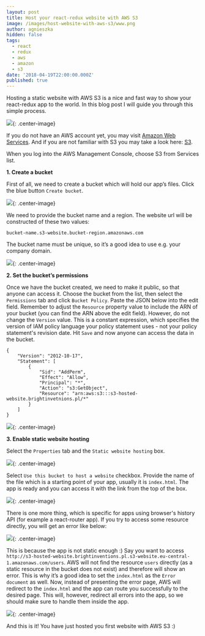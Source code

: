 ```yaml
---
layout: post
title: Host your react-redux website with AWS S3
image: /images/host-website-with-aws-s3/www.png
author: agnieszka
hidden: false
tags:
  - react
  - redux
  - aws
  - amazon
  - s3
date: '2018-04-19T22:00:00.000Z'
published: true
---
```


Hosting a static website with AWS S3 is a nice and fast way to show your react-redux app to the world. In this blog post I will guide you through this simple process.

![](/images/host-website-with-aws-s3/www.png){: .center-image}

If you do not have an AWS account yet, you may visit [Amazon Web Services](https://portal.aws.amazon.com/billing/signup#/start). And if you are not familiar with S3 you may take a look here: [S3](https://aws.amazon.com/s3/). 

When you log into the AWS Management Console, choose S3 from Services list. 

**1. Create a bucket**

First of all, we need to create a bucket which will hold our app’s files. Click the blue button `Create bucket`.

![](/images/host-website-with-aws-s3/create_bucket.png){: .center-image}

We need to provide the bucket name and a region. The website url will be constructed of these two values:

`bucket-name.s3-website.bucket-region.amazonaws.com`

The bucket name must be unique, so it’s a good idea to use e.g. your company domain.

![](/images/host-website-with-aws-s3/bucket_name.png){: .center-image}

**2. Set the bucket’s permissions**

Once we have the bucket created, we need to make it public, so that anyone can access it. Choose the bucket from the list, then select the `Permissions` tab and click `Bucket Policy`. Paste the JSON below into the edit field. Remember to adjust the `Resource` property value to include the ARN of your bucket (you can find the ARN above the edit field). However, do not change the `Version` value. This is a constant expression, which specifies the version of IAM policy language your policy statement uses - not your policy statement's revision date. Hit `Save` and now anyone can access the data in the bucket.

```
{
    "Version": "2012-10-17",
    "Statement": [
        {
            "Sid": "AddPerm",
            "Effect": "Allow",
            "Principal": "*",
            "Action": "s3:GetObject",
            "Resource": "arn:aws:s3:::s3-hosted-website.brightinvetnions.pl/*"
        }
    ]
}
```

![](/images/host-website-with-aws-s3/permissions.png){: .center-image}

**3. Enable static website hosting**

Select the `Properties` tab and the `Static website hosting` box.

![](/images/host-website-with-aws-s3/properties.png){: .center-image}

Select `Use this bucket to host a website` checkbox. Provide the name of the file which is a starting point of your app, usually it is `index.html`. The app is ready and you can access it with the link from the top of the box.

![](/images/host-website-with-aws-s3/.png){: .center-image}

There is one more thing, which is specific for apps using browser's history API (for example a react-router app). If you try to access some resource directly, you will get an error like below: 

![](/images/host-website-with-aws-s3/404.png){: .center-image}

This is because the app is not static enough :) Say you want to access `http://s3-hosted-website.brightinventions.pl.s3-website.eu-central-1.amazonaws.com/users`. AWS will not find the resource `users` directly (as a static resource in the bucket does not exist) and therefore will show an error. This is why it’s a good idea to set the `index.html` as the `Error document` as well. Now, instead of presenting the error page, AWS will redirect to the `index.html` and the app can route you successfully to the desired page. This will, however, redirect all errors into the app, so we should make sure to handle them inside the app.

![](/images/host-website-with-aws-s3/error.png){: .center-image}

And this is it! You have just hosted you first website with AWS S3 :)
